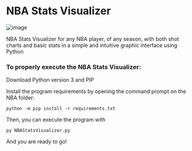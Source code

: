 # NBA Stats Visualizer

![image](https://user-images.githubusercontent.com/57769272/120708576-1e722b00-c492-11eb-9d7d-4e205ef5f1f0.png)

NBA Stats Visualizer for any NBA player, of any season, with both shot charts and basic stats in a simple and intuitive graphic interface using Python

### To properly execute the NBA Stats Visualizer:

Download Python version 3 and PIP

Install the program requirements by opening the command prompt on the NBA folder:
```
python -m pip install -r requirements.txt
```
Then, you can execute the program with
```
py NBAStatsVisualizer.py
```
And you are ready to go! 
